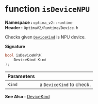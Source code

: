 # function `isDeviceNPU`
__Namespace :__ `optima_v2::runtime`  
__Header :__ `OptimaV2/Runtime/Device.h`

Checks given [`DeviceKind`](../enums/device_kind.md) is NPU device.

__Signature__
``` cpp
bool isDeviceNPU(
    DeviceKind Kind
);
```

| Parameters |   |
| ---------- | - |
| `Kind`     | a `DeviceKind` to check. |

__See Also :__ [DeviceKind](../enums/device_kind.md)
